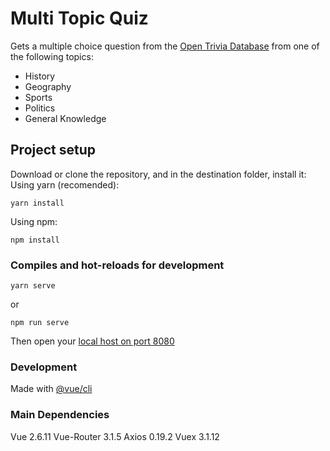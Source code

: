 # Multi Topic Quiz

Gets a multiple choice question from the [Open Trivia Database](https://opentdb.com/api_config.php) from one of the following topics:

- History
- Geography
- Sports
- Politics
- General Knowledge

## Project setup

Download or clone the repository, and in the destination folder, install it:
Using yarn (recomended):

```
yarn install
```

Using npm:

```
npm install
```

### Compiles and hot-reloads for development

```
yarn serve
```

or

```
npm run serve
```

Then open your [local host on port 8080](http://localhost:8080)

### Development

Made with [@vue/cli](https://cli.vuejs.org/)

### Main Dependencies

Vue 2.6.11
Vue-Router 3.1.5
Axios 0.19.2
Vuex 3.1.12
